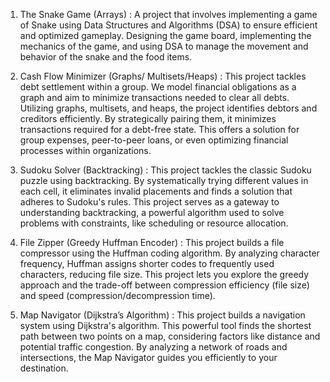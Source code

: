 1. The Snake Game (Arrays) : 
   A project that involves implementing a game of Snake using Data Structures and Algorithms (DSA)
   to ensure efficient and optimized gameplay. Designing the game board, implementing the mechanics 
   of the game, and using DSA to manage the movement and behavior of the snake and the food items.

2. Cash Flow Minimizer (Graphs/ Multisets/Heaps) : 
   This project tackles debt settlement within a group. We model financial obligations as a graph and aim to minimize transactions needed to clear all debts.
   Utilizing graphs, multisets, and heaps, the project identifies debtors and creditors efficiently. By strategically pairing them, it minimizes transactions required for a debt-free state. This offers a solution for group expenses, peer-to-peer loans, or even optimizing financial processes within organizations.

3. Sudoku Solver (Backtracking) :
   This project tackles the classic Sudoku puzzle using backtracking. By systematically trying different values in each cell, it eliminates invalid placements and finds a solution that adheres to Sudoku's rules. This project serves as a gateway to understanding backtracking, a powerful algorithm used to solve problems with constraints, like scheduling or resource allocation.

5. File Zipper (Greedy Huffman Encoder) : 
   This project builds a file compressor using the Huffman coding algorithm. By analyzing character frequency, Huffman assigns shorter codes to frequently used characters, reducing file size. This project lets you explore the greedy approach and the trade-off between compression efficiency (file size) and speed (compression/decompression time).

6. Map Navigator (Dijkstra’s Algorithm) : 
   This project builds a navigation system using Dijkstra's algorithm. This powerful tool finds the shortest path between two points on a map, considering factors like distance and potential traffic congestion. By analyzing a network of roads and intersections, the Map Navigator guides you efficiently to your destination.
